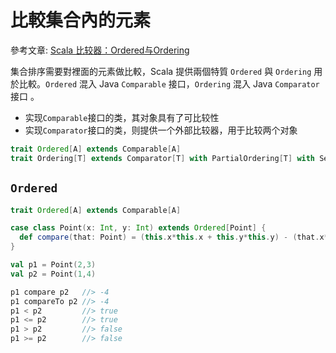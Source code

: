 # 比較集合內的元素

參考文章: [Scala 比较器：Ordered与Ordering](http://www.doc00.com/doc/10010048t)

集合排序需要對裡面的元素做比較，Scala 提供兩個特質 `Ordered` 與 `Ordering` 用於比較。`Ordered` 混入 Java `Comparable` 接口，`Ordering` 混入 Java `Comparator` 接口
。
- 实现`Comparable`接口的类，其对象具有了可比较性
- 实现`Comparator`接口的类，则提供一个外部比较器，用于比较两个对象

```scala
trait Ordered[A] extends Comparable[A]
trait Ordering[T] extends Comparator[T] with PartialOrdering[T] with Serializable
```

## `Ordered`
```scala
trait Ordered[A] extends Comparable[A]
```

```scala
case class Point(x: Int, y: Int) extends Ordered[Point] {
  def compare(that: Point) = (this.x*this.x + this.y*this.y) - (that.x*that.x + that.y*that.y)
}

val p1 = Point(2,3)
val p2 = Point(1,4)

p1 compare p2   //> -4
p1 compareTo p2 //> -4
p1 < p2         //> true
p1 <= p2        //> true
p1 > p2         //> false
p1 >= p2        //> false
```
